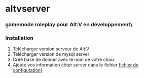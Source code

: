 # altvserver 
### gamemode roleplay pour Alt:V en développement\\

### Installation 
1) Télécharger version serveur de Alt:V
2) Télécharger version de mysql server
3) Créé base de donner avec le nom de votre choix 
4) Ajouté vos information côter server dans le fichier [fichier de configutation](https://github.com/D3xt3rrrr/altvserver/blob/main/gamemode/gamemode/Config.cs")]
